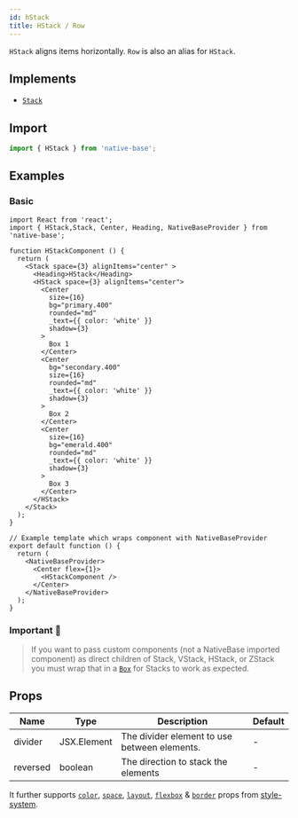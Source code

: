 ```yaml
---
id: hStack
title: HStack / Row
---
```


`HStack` aligns items horizontally. `Row` is also an alias for `HStack`.

## Implements

- [`Stack`](stack.md)

## Import

```jsx
import { HStack } from 'native-base';
```

## Examples

### Basic

```SnackPlayer name=HStack%20Usage
import React from 'react';
import { HStack,Stack, Center, Heading, NativeBaseProvider } from 'native-base';

function HStackComponent () {
  return (
    <Stack space={3} alignItems="center" >
      <Heading>HStack</Heading>
      <HStack space={3} alignItems="center">
        <Center
          size={16}
          bg="primary.400"
          rounded="md"
          _text={{ color: 'white' }}
          shadow={3}
        >
          Box 1
        </Center>
        <Center
          bg="secondary.400"
          size={16}
          rounded="md"
          _text={{ color: 'white' }}
          shadow={3}
        >
          Box 2
        </Center>
        <Center
          size={16}
          bg="emerald.400"
          rounded="md"
          _text={{ color: 'white' }}
          shadow={3}
        >
          Box 3
        </Center>
      </HStack>
    </Stack>
  );
}

// Example template which wraps component with NativeBaseProvider
export default function () {
  return (
    <NativeBaseProvider>
      <Center flex={1}>
        <HStackComponent />
      </Center>
    </NativeBaseProvider>
  );
}
```

### Important 🚨

> If you want to pass custom components (not a NativeBase imported component) as direct children of Stack, VStack, HStack, or ZStack you must wrap that in a [`Box`](box.md) for Stacks to work as expected.

## Props

| Name     | Type        | Description                                  | Default |
| -------- | ----------- | -------------------------------------------- | ------- |
| divider  | JSX.Element | The divider element to use between elements. | -       |
| reversed | boolean     | The direction to stack the elements          | -       |

It further supports [`color`](styleProps.md#color-and-background-color), [`space`](styleProps.md#margin-and-padding), [`layout`](styleProps.md#layout-width-and-height), [`flexbox`](styleProps.md#flexbox) & [`border`](styleProps.md#borders) props from [style-system](styleProps.md).
